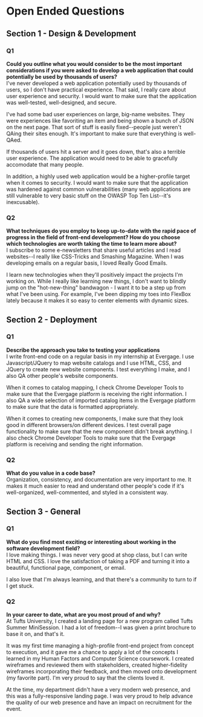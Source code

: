 # Open Ended Questions

## Section 1 - Design & Development

### Q1
**Could you outline what you would consider to be the most important considerations if you were asked to develop a web application that could potentially be used by thousands of users?**  
I've never developed a web application potentially used by thousands of users, so I don't have practical experience. That said, I really care about user experience and security. I would want to make sure that the application was well-tested, well-designed, and secure.  

I've had some bad user experiences on large, big-name websites. They were experiences like favoriting an item and being shown a bunch of JSON on the next page. That sort of stuff is easily fixed--people just weren't QAing their sites enough. It's important to make sure that everything is well-QAed.  

If thousands of users hit a server and it goes down, that's also a terrible user experience. The application would need to be able to gracefully accomodate that many people.  

In addition, a highly used web application would be a higher-profile target when it comes to security. I would want to make sure that the application was hardened against common vulnerabilities (many web applications are still vulnerable to very basic stuff on the OWASP Top Ten List--it's inexcusable).

### Q2
**What techniques do you employ to keep up-to-date with the rapid pace of progress in the field of front-end development? How do you choose which technologies are worth taking the time to learn more about?**  
I subscribe to some e-newsletters that share useful articles and I read websites--I really like CSS-Tricks and Smashing Magazine. When I was developing emails on a regular basis, I loved Really Good Emails.  

I learn new technologies when they'll positively impact the projects I'm working on. While I really like learning new things, I don't want to blindly jump on the "hot-new-thing" bandwagon - I want it to be a step up from what I've been using. For example, I've been dipping my toes into FlexBox lately because it makes it so easy to center elements with dynamic sizes.

## Section 2 - Deployment

### Q1
**Describe the approach you take to testing your applications**  
I write front-end code on a regular basis in my internship at Evergage. I use Javascript/JQuery to map website catalogs and I use HTML, CSS, and JQuery to create new website components. I test everything I make, and I also QA other people's website components.

When it comes to catalog mapping, I check Chrome Developer Tools to make sure that the Evergage platform is receiving the right information. I also QA a wide selection of imported catalog items in the Evergage platform to make sure that the data is formatted appropriately.

When it comes to creating new components, I make sure that they look good in different browsers/on different devices. I test overall page functionality to make sure that the new component didn't break anything. I also check Chrome Developer Tools to make sure that the Evergage platform is receiving and sending the right information.

### Q2
**What do you value in a code base?**  
Organization, consistency, and documentation are very important to me. It makes it much easier to read and understand other people's code if it's well-organized, well-commented, and styled in a consistent way.

## Section 3 - General

### Q1
**What do you find most exciting or interesting about working in the software development field?**  
I love making things. I was never very good at shop class, but I can write HTML and CSS. I love the satisfaction of taking a PDF and turning it into a beautiful, functional page, component, or email.  

I also love that I'm always learning, and that there's a community to turn to if I get stuck.

### Q2
**In your career to date, what are you most proud of and why?**  
At Tufts University, I created a landing page for a new program called Tufts Summer MiniSession. I had a lot of freedom--I was given a print brochure to base it on, and that's it.  

It was my first time managing a high-profile front-end project from concept to execution, and it gave me a chance to apply a lot of the concepts I learned in my Human Factors and Computer Science coursework. I created wireframes and reviewed them with stakeholders, created higher-fidelity wireframes incorporating their feedback, and then moved onto development (my favorite part). I'm very proud to say that the clients loved it.  

At the time, my department didn't have a very modern web presence, and this was a fully-responsive landing page. I was very proud to help advance the quality of our web presence and have an impact on recruitment for the event.
